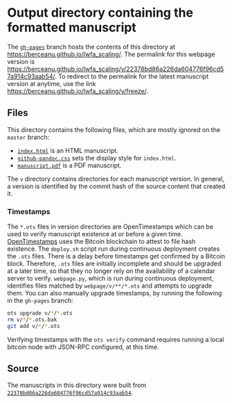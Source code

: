 # Output directory containing the formatted manuscript

The [`gh-pages`](https://github.com/berceanu/lwfa_scaling/tree/gh-pages) branch hosts the contents of this directory at https://berceanu.github.io/lwfa_scaling/.
The permalink for this webpage version is https://berceanu.github.io/lwfa_scaling/v/22378bd86a226da604776f96cd57a914c93aab54/.
To redirect to the permalink for the latest manuscript version at anytime, use the link https://berceanu.github.io/lwfa_scaling/v/freeze/.

## Files

This directory contains the following files, which are mostly ignored on the `master` branch:

+ [`index.html`](index.html) is an HTML manuscript.
+ [`github-pandoc.css`](github-pandoc.css) sets the display style for `index.html`.
+ [`manuscript.pdf`](manuscript.pdf) is a PDF manuscript.

The `v` directory contains directories for each manuscript version.
In general, a version is identified by the commit hash of the source content that created it.

### Timestamps

The `*.ots` files in version directories are OpenTimestamps which can be used to verify manuscript existence at or before a given time.
[OpenTimestamps](https://opentimestamps.org/) uses the Bitcoin blockchain to attest to file hash existence.
The `deploy.sh` script run during continuous deployment creates the `.ots` files.
There is a delay before timestamps get confirmed by a Bitcoin block.
Therefore, `.ots` files are initially incomplete and should be upgraded at a later time, so that they no longer rely on the availability of a calendar server to verify.
`webpage.py`, which is run during continuous deployment, identifies files matched by `webpage/v/**/*.ots` and attempts to upgrade them.
You can also manually upgrade timestamps, by running the following in the `gh-pages` branch:

```sh
ots upgrade v/*/*.ots
rm v/*/*.ots.bak
git add v/*/*.ots
```

Verifying timestamps with the `ots verify` command requires running a local bitcoin node with JSON-RPC configured, at this time.

## Source

The manuscripts in this directory were built from
[`22378bd86a226da604776f96cd57a914c93aab54`](https://github.com/berceanu/lwfa_scaling/commit/22378bd86a226da604776f96cd57a914c93aab54).

